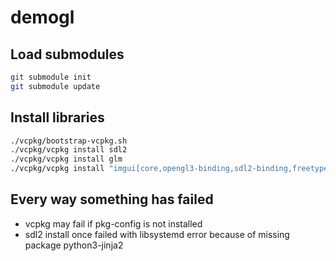 # demogl

## Load submodules
```bash
git submodule init
git submodule update
```

## Install libraries
```bash
./vcpkg/bootstrap-vcpkg.sh
./vcpkg/vcpkg install sdl2
./vcpkg/vcpkg install glm
./vcpkg/vcpkg install "imgui[core,opengl3-binding,sdl2-binding,freetype]"
```

## Every way something has failed
- vcpkg may fail if pkg-config is not installed
- sdl2 install once failed with libsystemd error because of missing package python3-jinja2
